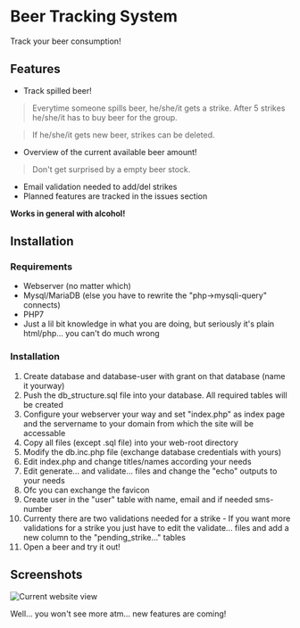 # Beer Tracking System
Track your beer consumption!
## Features
- Track spilled beer!
> Everytime someone spills beer, he/she/it gets a strike. After 5 strikes he/she/it has to buy beer for the group.

> If he/she/it gets new beer, strikes can be deleted.
- Overview of the current available beer amount!
> Don't get surprised by a empty beer stock.
- Email validation needed to add/del strikes
- Planned features are tracked in the issues section

**Works in general with alcohol!**

## Installation
### Requirements
- Webserver (no matter which)
- Mysql/MariaDB (else you have to rewrite the "php->mysqli-query" connects)
- PHP7
- Just a lil bit knowledge in what you are doing, but seriously it's plain html/php... you can't do much wrong

### Installation
1. Create database and database-user with grant on that database (name it yourway)
3. Push the db_structure.sql file into your database. All required tables will be created
4. Configure your webserver your way and set "index.php" as index page and the servername to your domain from which the site will be accessable
5. Copy all files (except .sql file) into your web-root directory
6. Modify the db.inc.php file (exchange database credentials with yours)
7. Edit index.php and change titles/names according your needs
8. Edit generate... and validate... files and change the "echo" outputs to your needs 
8. Ofc you can exchange the favicon
9. Create user in the "user" table with name, email and if needed sms-number
10. Currenty there are two validations needed for a strike - If you want more validations for a strike you just have to edit the validate... files and add a new column to the "pending_strike..." tables
10. Open a beer and try it out!

## Screenshots
![Current website view](https://image.prntscr.com/image/lojgjiYkTKW2cyFA6rdvNg.png)

Well... you won't see more atm... new features are coming!
